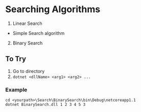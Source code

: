 # Searching Algorithms

1. Linear Search
  * Simple Search algorithm  
2. Binary Search

## To Try
1. Go to directory
2. `dotnet <dllName> <arg1> <arg2> ...`

### Example
   `cd <yourpath>\Search\BinarySearch\bin\Debug\netcoreapp1.1`  
   `dotnet BinarySearch.dll 1 2 3 4 5 3`  